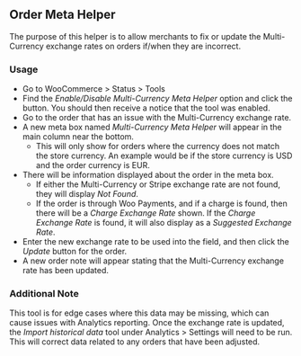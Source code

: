 ## Order Meta Helper

The purpose of this helper is to allow merchants to fix or update the Multi-Currency exchange rates on orders if/when they are incorrect.

### Usage

* Go to WooCommerce > Status > Tools
* Find the _Enable/Disable Multi-Currency Meta Helper_ option and click the button. You should then receive a notice that the tool was enabled.
* Go to the order that has an issue with the Multi-Currency exchange rate.
* A new meta box named _Multi-Currency Meta Helper_ will appear in the main column near the bottom.
  * This will only show for orders where the currency does not match the store currency. An example would be if the store currency is USD and the order currency is EUR.
* There will be information displayed about the order in the meta box.
  * If either the Multi-Currency or Stripe exchange rate are not found, they will display _Not Found_.
  * If the order is through Woo Payments, and if a charge is found, then there will be a _Charge Exchange Rate_ shown. If the _Charge Exchange Rate_ is found, it will also display as a _Suggested Exchange Rate_.
* Enter the new exchange rate to be used into the field, and then click the _Update_ button for the order.
* A new order note will appear stating that the Multi-Currency exchange rate has been updated.

### Additional Note

This tool is for edge cases where this data may be missing, which can cause issues with Analytics reporting. Once the exchange rate is updated, the _Import historical data_ tool under Analytics > Settings will need to be run. This will correct data related to any orders that have been adjusted.